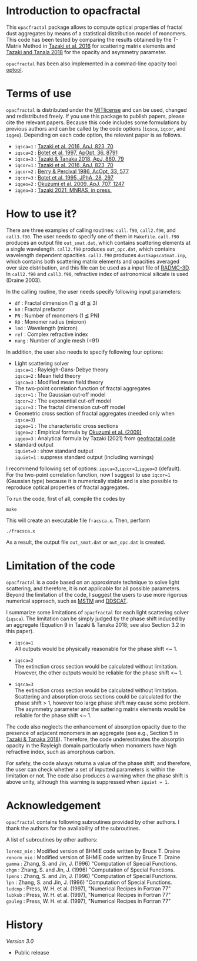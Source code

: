 # Introduction to opacfractal

This `opacfractal` package allows to compute optical properties of fractal dust aggregates 
by means of a statistical distribution model of monomers.
This code has been tested by comparing the results obtained by the T-Matrix Method in [Tazaki et al. 2016](https://ui.adsabs.harvard.edu/abs/2016ApJ...823...70T) for scattering matrix elements and [Tazaki and Tanala 2018](https://ui.adsabs.harvard.edu/abs/2016ApJ...823...70T) for the opacity and asymmetry parameter.

`opacfractal` has been also implemented in a commad-line opacity tool [optool](https://github.com/cdominik/optool.git).

# Terms of use

`opacfractal` is distributed under the [MITlicense](https://opensource.org/licenses/MIT) and can be used, changed
and redistributed freely. If you use this package to publish papers, please cite the relevant papers.
Because this code includes some formulations by previous authors and can be called by the code options (`iqsca`, `iqcor`, and `iqgeo`). Depending on each code option, the relevant paper is as follows.
 - `iqsca=1` : [Tazaki et al. 2016, ApJ, 823, 70](https://ui.adsabs.harvard.edu/abs/2016ApJ...823...70T)
 - `iqsca=2` : [Botet et al. 1997, ApOpt, 36, 8791](https://ui.adsabs.harvard.edu/abs/1997ApOpt..36.8791B)
 - `iqsca=3` : [Tazaki & Tanaka 2018, ApJ, 860, 79](https://ui.adsabs.harvard.edu/abs/2018ApJ...860...79T)
 - `iqcor=1` : [Tazaki et al. 2016, ApJ, 823, 70](https://ui.adsabs.harvard.edu/abs/2016ApJ...823...70T)
 - `iqcor=2` : [Berry & Percival 1986, AcOpt, 33, 577](https://ui.adsabs.harvard.edu/abs/1986AcOpt..33..577B)
 - `iqcor=3` : [Botet et al. 1995, JPhA, 28, 297](https://ui.adsabs.harvard.edu/abs/1995JPhA...28..297B)
 - `iqgeo=2` : [Okuzumi et al. 2009, ApJ, 707, 1247](https://ui.adsabs.harvard.edu/abs/2009ApJ...707.1247O) 
 - `iqgeo=3` : [Tazaki 2021, MNRAS, in press.](https://arxiv.org/abs/2104.06804)

# How to use it? 

There are three examples of calling routines: `call.f90`, `call2.f90`, and `call3.f90`. The user needs to specify one of them in `Makefile`.
`call.f90` produces an output file `out_smat.dat`, which contains scattering elements at a single wavelength. `call2.f90` produces `out_opc.dat`, which contains wavelength dependent opacities. `call3.f90` produces `dustkapscatmat.inp`, which contains both scattering matrix elements and opacities averaged over size distribution, and this file can be used as a input file of [RADMC-3D](https://www.ita.uni-heidelberg.de/~dullemond/software/radmc-3d/). In `call2.f90` and `call3.f90`, refractive index of astronomical silicate is used (Draine 2003).

In the calling routine, the user needs specify following input parameters:

- `df` : Fractal dimension (1 ≦ df ≦ 3)
- `k0` : Fractal prefactor
- `PN` : Number of monomers (1 ≦ PN)
- `R0` : Monomer radius (micron)
- `lmd` : Wavelength (micron)
- `ref` : Complex refractive index
- `nang` : Number of angle mesh (=91) 

In addition, the user also needs to specify following four options:

- Light scattering solver   
  `iqsca=1` : Rayleigh-Gans-Debye theory  
  `iqsca=2` : Mean field theory  
  `iqsca=3` : Modified mean field theory  
- The two-point correlation function of fractal aggregates  
  `iqcor=1` : The Gaussian cut-off model  
  `iqcor=2` : The exponential cut-off model  
  `iqcor=3` : The fractal dimension cut-off model  
- Geometric cross section of fractal aggregates (needed only when `iqsca=3`)  
  `iqgeo=1` : The characteristic cross sections  
  `iqgeo=2` : Empirical formula by [Okuzumi et al. (2009)](https://ui.adsabs.harvard.edu/abs/2009ApJ...707.1247O)  
  `iqgeo=3` : Analytical formula by Tazaki (2021) from [geofractal code](https://github.com/rtazaki1205/geofractal)
- standard output  
  `iquiet=0` : show standard output  
  `iquiet=1` : suppress standard output (including warnings)  
	
I recommend following set of options: `iqsca=3`,`iqcor=1`,`iqgeo=3` (default).  
For the two-point correlation function, now I suggest to use `iqcor=1` (Gaussian type) because it is numerically stable and is also possible to reproduce optical properties of fractal aggregates. 

To run the code, first of all, compile the codes by
```
make
```
This will create an executable file `fracsca.x`. Then, perform
```
./fracsca.x
```
As a result, the output file `out_smat.dat` or `out_opc.dat` is created. 

# Limitation of the code 

`opacfractal` is a code based on an approximate technique to solve light scattering, and therefore, it is not applicable for all possible parameters. Beyond the limitation of the code, I suggest the users to use more rigorous numerical approach, such as [MSTM](https://www.eng.auburn.edu/~dmckwski/scatcodes/) and [DDSCAT](http://ddscat.wikidot.com/).

I summarize some limitations of `opacfractal` for each light scattering solver (`iqsca`). The limitation can be simply judged by the phase shift induced by an aggregate (Equation 9 in Tazaki & Tanaka 2018; see also Section 3.2 in this paper).

- `iqsca=1`   
  All outputs would be physically reasonable for the phase shift <~ 1.   
 
- `iqsca=2`  
 The extinction cross section would be calculated without limitation.  
 However, the other outputs would be reliable for the phase shift <~ 1.  

- `iqsca=3`  
  The extinction cross section would be calculated without limitation. Scattering and absorption cross sections could be calculated for the phase shift > 1, however too large phase shift may cause some problem. The asymmetry parameter and the sattering matrix elements would be reliable for the phase shift <~ 1.  

The code also neglects the enhancement of absorption opacity due to the presence of adjacent monomers in an aggregate (see e.g., Section 5 in [Tazaki & Tanaka 2018](https://ui.adsabs.harvard.edu/abs/2018ApJ...860...79T)). Therefore, the code underestimates the absorptin opacity in the Rayleigh domain particularly when monomers have high refractive index, such as amorphous carbon.

For safety, the code always returns a value of the phase shift, and therefore, the user can check whether a set of inputted parameters is within the limitation or not. The code also produces a warning when the phase shift is above unity, although this warning is suppressed when `iquiet = 1`.

# Acknowledgement 

`opacfractal` contains following subroutines provided by other authors.
I thank the authors for the availability of the subroutines.  

A list of subroutines by other authors:  

`lorenz_mie` : Modified version of BHMIE code written by Bruce T. Draine  
`renorm_mie` : Modified version of BHMIE code written by Bruce T. Draine  
`gamma`      : Zhang, S. and Jin, J. (1996) "Computation of Special Functions.  
`chgm`       : Zhang, S. and Jin, J. (1996) "Computation of Special Functions.  
`lpmns`      : Zhang, S. and Jin, J. (1996) "Computation of Special Functions.  
`lpn`        : Zhang, S. and Jin, J. (1996) "Computation of Special Functions.  
`ludcmp`     : Press, W. H. et al. (1997), "Numerical Recipes in Fortran 77"    
`lubksb`     : Press, W. H. et al. (1997), "Numerical Recipes in Fortran 77"  
`gauleg`     : Press, W. H. et al. (1997), "Numerical Recipes in Fortran 77"  


# History

*Version 3.0*
- Public release 
